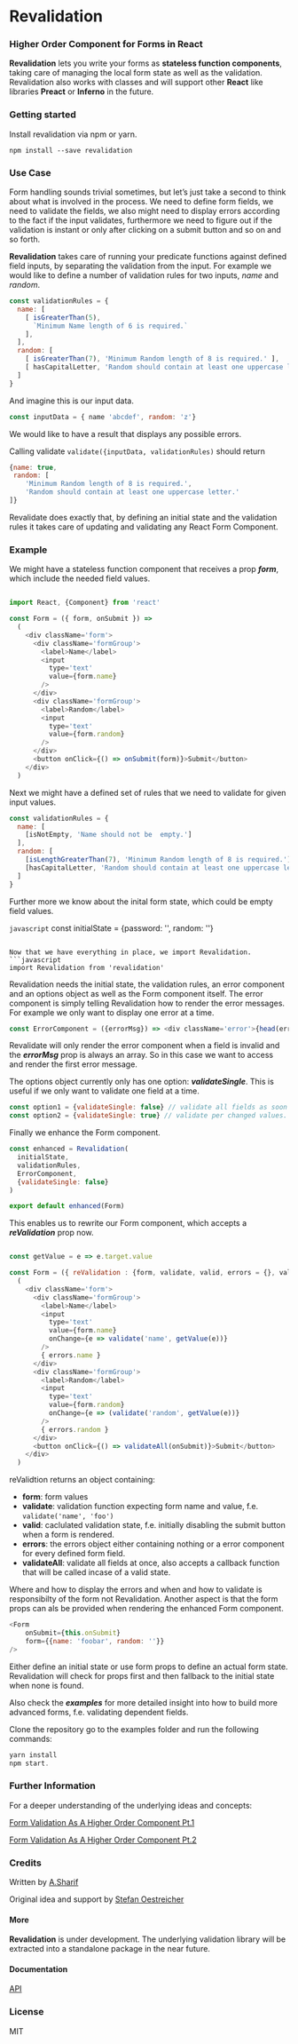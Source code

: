 # Revalidation

### Higher Order Component for Forms in React


__Revalidation__ lets you write your forms as __stateless function components__, taking care of managing the local form state
as well as the validation. Revalidation also works with classes and will support other __React__ like libraries __Preact__ or __Inferno__
in the future.


### Getting started

Install revalidation via npm or yarn.


```
npm install --save revalidation
```

### Use Case
Form handling sounds trivial sometimes, but let’s just take a second to think about what is involved in the process. 
We need to define form fields, we need to validate the fields, 
we also might need to display errors according to the fact if the input validates, 
furthermore we need to figure out if the validation is instant or only after clicking 
on a submit button and so on and so forth.

__Revalidation__ takes care of running your predicate functions against defined field inputs, by separating the validation from the input.
For example we would like to define a number of validation rules for two inputs, _name_ and _random_.

```javascript
const validationRules = {
  name: [
    [ isGreaterThan(5),
      `Minimum Name length of 6 is required.`
    ],
  ],
  random: [
    [ isGreaterThan(7), 'Minimum Random length of 8 is required.' ],
    [ hasCapitalLetter, 'Random should contain at least one uppercase letter.' ],
  ]
}
```
And imagine this is our input data.

```javascript
const inputData = { name 'abcdef', random: 'z'}
```

We would like to have a result that displays any possible errors.

Calling validate `validate({inputData, validationRules)`
should return
```javascript
{name: true, 
 random: [
    'Minimum Random length of 8 is required.', 
    'Random should contain at least one uppercase letter.' 
]}
```

Revalidate does exactly that, by defining an initial state and the validation rules it takes care of updating and validating 
any React Form Component.

### Example

We might have a stateless function component that receives a prop ___form___, which include the needed field values.

```javascript

import React, {Component} from 'react'

const Form = ({ form, onSubmit }) =>
  (
    <div className='form'>
      <div className='formGroup'>
        <label>Name</label>
        <input
          type='text'
          value={form.name}
        />
      </div>
      <div className='formGroup'>
        <label>Random</label>
        <input
          type='text'
          value={form.random}
        />
      </div>
      <button onClick={() => onSubmit(form)}>Submit</button>
    </div>
  )

```

Next we might have a defined set of rules that we need to validate for given input values.

```javascript
const validationRules = {
  name: [
    [isNotEmpty, 'Name should not be  empty.']
  ],
  random: [
    [isLengthGreaterThan(7), 'Minimum Random length of 8 is required.'],
    [hasCapitalLetter, 'Random should contain at least one uppercase letter.'],
  ]
}

```

Further more we know about the inital form state, which could be empty field values.

```javascript```
const initialState = {password: '', random: ''}
```

Now that we have everything in place, we import Revalidation.
```javascript
import Revalidation from 'revalidation'
```

Revalidation needs the initial state, the validation rules, an error component and an options object as well as the Form component itself.
The error component is simply telling Revalidation how to render the error messages.
For example we only want to display one error at a time.

```javascript
const ErrorComponent = ({errorMsg}) => <div className='error'>{head(errorMsg)}</div>
```

Revalidate will only render the error component when a field is invalid and the ___errorMsg___ prop is always an array. So in this
case we want to access and render the first error message.

The options object currently only has one option: ___validateSingle___. This is useful if we only want to validate one field
at a time.
```javascript 
const option1 = {validateSingle: false} // validate all fields as soon as the first field changes f.e.
const option2 = {validateSingle: true} // validate per changed values. 
```

Finally we enhance the Form component.
```javascript
const enhanced = Revalidation(
  initialState,
  validationRules,
  ErrorComponent,
  {validateSingle: false}
)

export default enhanced(Form)
```

This enables us to rewrite our Form component, which accepts a ___reValidation___ prop now.
```javascript

const getValue = e => e.target.value

const Form = ({ reValidation : {form, validate, valid, errors = {}, validateAll}, onSubmit }) =>
  (
    <div className='form'>
      <div className='formGroup'>
        <label>Name</label>
        <input
          type='text'
          value={form.name}
          onChange={e => validate('name', getValue(e))}
        />
        { errors.name }
      </div>
      <div className='formGroup'>
        <label>Random</label>
        <input
          type='text'
          value={form.random}
          onChange={e => (validate('random', getValue(e))}
        />
        { errors.random }
      </div>
      <button onClick={() => validateAll(onSubmit)}>Submit</button>
    </div>
  )
```

reValidtion returns an object containing:
- __form__: form values
- __validate__: validation function expecting form name and value, f.e. `validate('name', 'foo')` 
- __valid__: caclulated validation state, f.e. initially disabling the submit button when a form is rendered.
- __errors__: the errors object either containing nothing or a error component for every defined form field.
- __validateAll__: validate all fields at once, also accepts a callback function that will be called incase of a valid state.

Where and how to display the errors and when and how to validate is responsibilty of the form not Revalidation.
Another aspect is that the form props can als be provided when rendering the enhanced Form component.
```javascript
<Form
    onSubmit={this.onSubmit}
    form={{name: 'foobar', random: ''}}
/>
```

Either define an initial state or use form props to define an actual form state. Revalidation will check for props first
and then fallback to the initial state when none is found.

Also check the ___examples___ for more detailed insight into how to build more advanced forms, f.e. validating dependent fields.

Clone the repository go to the examples folder and run the following commands:
```js
yarn install
npm start.
```

### Further Information

For a deeper understanding of the underlying ideas and concepts:

[Form Validation As A Higher Order Component Pt.1](https://medium.com/javascript-inside/form-validation-as-a-higher-order-component-pt-1-83ac8fd6c1f0)

[Form Validation As A Higher Order Component Pt.2](https://medium.com/javascript-inside/form-validation-as-a-higher-order-component-pt-2-1edb7881870d)


### Credits
Written by [A.Sharif](https://twitter.com/sharifsbeat)

Original idea and support by [Stefan Oestreicher](https://twitter.com/thinkfunctional)

#### More
__Revalidation__ is under development. The underlying validation library will be extracted into a standalone package in the near 
future.

#### Documentation
[API](docs/API.md)

### License

MIT


